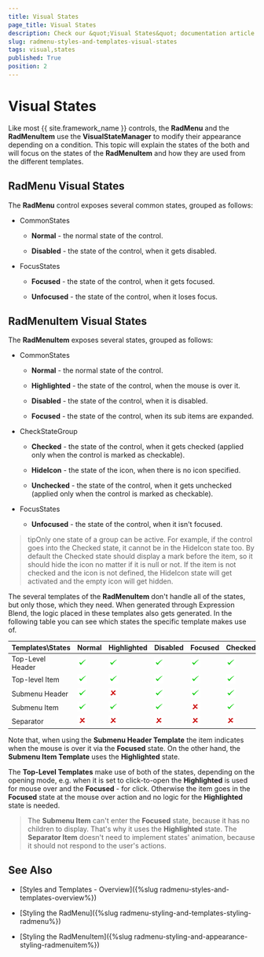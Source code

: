 ```yaml
---
title: Visual States
page_title: Visual States
description: Check our &quot;Visual States&quot; documentation article for the RadMenu {{ site.framework_name }} control.
slug: radmenu-styles-and-templates-visual-states
tags: visual,states
published: True
position: 2
---
```


# Visual States

Like most {{ site.framework_name }} controls, the __RadMenu__ and the __RadMenuItem__ use the __VisualStateManager__ to modify their appearance depending on a condition. This topic will explain the states of the both and will focus on the states of the __RadMenuItem__ and how they are used from the different templates.

## RadMenu Visual States

The __RadMenu__ control exposes several common states, grouped as follows:        

* CommonStates           

	* __Normal__ - the normal state of the control.

	* __Disabled__ - the state of the control, when it gets disabled.

* FocusStates

	* __Focused__ - the state of the control, when it gets focused.

	* __Unfocused__ - the state of the control, when it loses focus.

## RadMenuItem Visual States

The __RadMenuItem__ exposes several states, grouped as follows:

* CommonStates

	* __Normal__ - the normal state of the control.

	* __Highlighted__ - the state of the control, when the mouse is over it.

	* __Disabled__ - the state of the control, when it is disabled.

	* __Focused__ - the state of the control, when its sub items are expanded.

* CheckStateGroup

	* __Checked__ - the state of the control, when it gets checked (applied only when the control is marked as checkable).

	* __HideIcon__ - the state of the icon, when there is no icon specified.

	* __Unchecked__ - the state of the control, when it gets unchecked (applied only when the control is marked as checkable).

* FocusStates

	* __Unfocused__ - the state of the control, when it isn't focused.

>tipOnly one state of a group can be active. For example, if the control goes into the Checked state, it cannot be in the HideIcon state too. By default the Checked state should display a mark before the item, so it should hide the icon no matter if it is null or not. If the item is not checked and the icon is not defined, the HideIcon state will get activated and the empty icon will get hidden.

The several templates of the __RadMenuItem__ don't handle all of the states, but only those, which they need. When generated through Expression Blend, the logic placed in these templates also gets generated. In the following table you can see which states the specific template makes use of.

Templates\States	|	Normal	|	Highlighted	|	Disabled	|	Focused	|	Checked	|	HideIcon	|	Unchecked	|	Unfocused
---	|	---	|	---	|	---	|	---	|	---	|	---	|	---	|	---
Top-Level Header	|	![WPF RadMenu ](images/yes_icon.png)	|	![WPF RadMenu ](images/yes_icon.png)	|	![WPF RadMenu ](images/yes_icon.png)	|	![WPF RadMenu ](images/yes_icon.png)	|	![WPF RadMenu ](images/yes_icon.png)	|	![WPF RadMenu ](images/yes_icon.png)	|	![WPF RadMenu ](images/yes_icon.png)	|	![WPF RadMenu ](images/no_icon.png)
Top-level Item	|	![WPF RadMenu ](images/yes_icon.png)	|	![WPF RadMenu ](images/yes_icon.png)	|	![WPF RadMenu ](images/yes_icon.png)	|	![WPF RadMenu ](images/yes_icon.png)	|	![WPF RadMenu ](images/yes_icon.png)	|	![WPF RadMenu ](images/yes_icon.png)	|	![WPF RadMenu ](images/yes_icon.png)	|	![WPF RadMenu ](images/no_icon.png)
Submenu Header	|	![WPF RadMenu ](images/yes_icon.png)	|	![WPF RadMenu ](images/no_icon.png)	|	![WPF RadMenu ](images/yes_icon.png)	|	![WPF RadMenu ](images/yes_icon.png)	|	![WPF RadMenu ](images/yes_icon.png)	|	![WPF RadMenu ](images/yes_icon.png)	|	![WPF RadMenu ](images/yes_icon.png)	|	![WPF RadMenu ](images/no_icon.png)
Submenu Item	|	![WPF RadMenu ](images/yes_icon.png)	|	![WPF RadMenu ](images/yes_icon.png)	|	![WPF RadMenu ](images/yes_icon.png)	|	![WPF RadMenu ](images/no_icon.png)	|	![WPF RadMenu ](images/yes_icon.png)	|	![WPF RadMenu ](images/yes_icon.png)	|	![WPF RadMenu ](images/yes_icon.png)	|	![WPF RadMenu ](images/no_icon.png)
Separator	|	![WPF RadMenu ](images/no_icon.png)	|	![WPF RadMenu ](images/no_icon.png)	|	![WPF RadMenu ](images/no_icon.png)	|	![WPF RadMenu ](images/no_icon.png)	|	![WPF RadMenu ](images/no_icon.png)	|	![WPF RadMenu ](images/no_icon.png)	|	![WPF RadMenu ](images/no_icon.png)	|	![WPF RadMenu ](images/no_icon.png)

Note that, when using the __Submenu Header Template__ the item indicates when the mouse is over it via the __Focused__ state. On the other hand, the __Submenu Item Template__ uses the __Highlighted__ state.        

The __Top-Level Templates__ make use of both of the states, depending on the opening mode, e.g. when it is set to click-to-open the __Highlighted__ is used for mouse over and the __Focused__ - for click. Otherwise the item goes in the __Focused__ state at the mouse over action and no logic for the __Highlighted__ state is needed.        

>The __Submenu Item__ can't enter the __Focused__ state, because it has no children to display. That's why it uses the __Highlighted__ state. The __Separator Item__ doesn't need to implement states' animation, because it should not respond to the user's actions.          

## See Also

 * [Styles and Templates - Overview]({%slug radmenu-styles-and-templates-overview%})

 * [Styling the RadMenu]({%slug radmenu-styling-and-templates-styling-radmenu%})

 * [Styling the RadMenuItem]({%slug radmenu-styling-and-appearance-styling-radmenuitem%})
